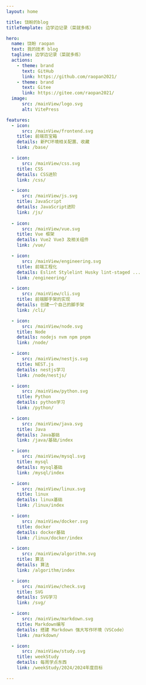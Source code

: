 ```yaml
---
layout: home

title: 饶盼的blog
titleTemplate: 边学边记录（菜就多练） 

hero:
  name: 饶盼 raopan
  text: 我的技术 blog
  tagline: 边学边记录（菜就多练） 
  actions:
    - theme: brand
      text: GitHub
      link: https://github.com/raopan2021/
    - theme: brand
      text: Gitee
      link: https://gitee.com/raopan2021/
  image:
      src: /mainView/logo.svg
      alt: VitePress

features:
  - icon: 
      src: /mainView/frontend.svg
    title: 前端百宝箱
    details: 新PC环境相关配置、收藏
    link: /base/

  - icon: 
      src: /mainView/css.svg
    title: CSS
    details: CSS进阶
    link: /css/

  - icon:
      src: /mainView/js.svg
    title: JavaScript
    details: JavaScript进阶
    link: /js/
 
  - icon:
      src: /mainView/vue.svg
    title: Vue 框架
    details: Vue2 Vue3 及相关组件
    link: /vue/

  - icon:
      src: /mainView/engineering.svg
    title: 前端工程化
    details: Eslint Stylelint Husky lint-staged ...
    link: /engineering/

  - icon:
      src: /mainView/cli.svg
    title: 前端脚手架的实现
    details: 创建一个自己的脚手架
    link: /cli/

  - icon:
      src: /mainView/node.svg
    title: Node
    details: nodejs nvm npm pnpm
    link: /node/

  - icon:
      src: /mainView/nestjs.svg
    title: NEST.js
    details: nestjs学习
    link: /node/nestjs/

  - icon:
      src: /mainView/python.svg
    title: Python
    details: python学习
    link: /python/

  - icon:
      src: /mainView/java.svg
    title: Java
    details: Java基础
    link: /java/基础/index

  - icon:
      src: /mainView/mysql.svg
    title: mysql
    details: mysql基础
    link: /mysql/index

  - icon:
      src: /mainView/linux.svg
    title: linux
    details: linux基础
    link: /linux/index

  - icon:
      src: /mainView/docker.svg
    title: docker
    details: docker基础
    link: /linux/docker/index

  - icon:
      src: /mainView/algorithm.svg
    title: 算法
    details: 算法
    link: /algorithm/index

  - icon: 
      src: /mainView/check.svg
    title: SVG
    details: SVG学习
    link: /svg/

  - icon:
      src: /mainView/markdown.svg
    title: Markdown编写
    details: 搭建 Markdown 强大写作环境（VSCode）
    link: /markdown/

  - icon:
      src: /mainView/study.svg
    title: weekStudy
    details: 每周学点东西
    link: /weekStudy/2024/2024年度目标

---
```


<!-- iconfont https://www.iconfont.cn/?spm=a313x.search_index.i3.d4d0a486a.586b3a81T19Bxt -->